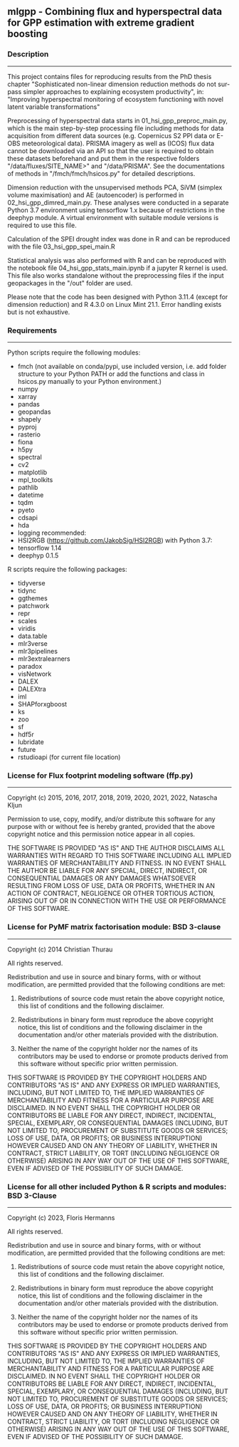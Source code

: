## mlgpp - Combining flux and hyperspectral data for GPP estimation with extreme gradient boosting

### Description
------------
This project contains files for reproducing results from the PhD thesis chapter "Sophisticated non-linear dimension reduction methods do not sur-
pass simpler approaches to explaining ecosystem productivity", in: "Improving hyperspectral monitoring of ecosystem functioning with novel latent variable transformations"

Preprocessing of hyperspectral data starts in 01\_hsi\_gpp\_preproc\_main.py, which is the main step-by-step processing file including methods for data acquisition from different data sources (e.g. Copernicus S2 PPI data or E-OBS meteorological data). PRISMA imagery as well as (ICOS) flux data cannot be downloaded via an API so that the user is required to obtain these datasets beforehand and put them in the respective folders "/data/fluxes/SITE_NAME>" and "/data/PRISMA". See the documentations of methods in "/fmch/fmch/hsicos.py" for detailed descriptions.

Dimension reduction with the unsupervised methods PCA, SiVM (simplex volume maximisation) and AE (autoencoder) is performed in 02\_hsi\_gpp\_dimred\_main.py. These analyses were conducted in a separate Python 3.7 environment using tensorflow 1.x because of restrictions in the deephyp module. A virtual environment with suitable module versions is required to use this file.

Calculation of the SPEI drought index was done in R and can be reproduced with the file 03\_hsi\_gpp\_spei\_main.R

Statistical analysis was also performed with R and can be reproduced with the notebook file 04\_hsi\_gpp\_stats\_main.ipynb if a jupyter R kernel is used. This file also works standalone without the preprocessing files if the input geopackages in the "/out" folder are used.

Please note that the code has been designed with Python 3.11.4 (except for dimension reduction) and R 4.3.0 on Linux Mint 21.1. Error handling exists but is not exhaustive.

### Requirements
------------

Python scripts require the following modules:

 * fmch (not available on conda/pypi, use included version, i.e. add folder structure to your Python PATH or add the functions and class in hsicos.py manually to your Python environment.)
 * numpy
 * xarray
 * pandas
 * geopandas
 * shapely
 * pyproj
 * rasterio
 * fiona
 * h5py
 * spectral
 * cv2
 * matplotlib
 * mpl_toolkits
 * pathlib
 * datetime
 * tqdm
 * pyeto
 * cdsapi
 * hda
 * logging
recommended:
 * HSI2RGB (https://github.com/JakobSig/HSI2RGB)
with Python 3.7:
 * tensorflow 1.14
 * deephyp 0.1.5

R scripts require the following packages:

 * tidyverse
 * tidync
 * ggthemes
 * patchwork
 * repr
 * scales
 * viridis
 * data.table
 * mlr3verse
 * mlr3pipelines
 * mlr3extralearners
 * paradox
 * visNetwork
 * DALEX
 * DALEXtra
 * iml
 * SHAPforxgboost
 * ks
 * zoo
 * sf
 * hdf5r
 * lubridate
 * future
 * rstudioapi (for current file location)

### License for Flux footprint modeling software (ffp.py)
------------
Copyright (c) 2015, 2016, 2017, 2018, 2019, 2020, 2021, 2022, Natascha Kljun

Permission to use, copy, modify, and/or distribute this software for any purpose with or without fee is hereby granted, provided that the above copyright notice and this permission notice appear in all copies.

THE SOFTWARE IS PROVIDED "AS IS" AND THE AUTHOR DISCLAIMS ALL WARRANTIES WITH REGARD TO THIS SOFTWARE INCLUDING ALL IMPLIED WARRANTIES OF MERCHANTABILITY AND FITNESS. IN NO EVENT SHALL THE AUTHOR BE LIABLE FOR ANY SPECIAL, DIRECT, INDIRECT, OR CONSEQUENTIAL DAMAGES OR ANY DAMAGES WHATSOEVER RESULTING FROM LOSS OF USE, DATA OR PROFITS, WHETHER IN AN ACTION OF CONTRACT, NEGLIGENCE OR OTHER TORTIOUS ACTION, ARISING OUT OF OR IN CONNECTION WITH THE USE OR PERFORMANCE OF THIS SOFTWARE.

### License for PyMF matrix factorisation module: BSD 3-clause
------------
Copyright (c) 2014 Christian Thurau

All rights reserved.

Redistribution and use in source and binary forms, with or without
modification, are permitted provided that the following conditions are met:

1. Redistributions of source code must retain the above copyright notice, this
   list of conditions and the following disclaimer.

2. Redistributions in binary form must reproduce the above copyright notice,
   this list of conditions and the following disclaimer in the documentation
   and/or other materials provided with the distribution.

3. Neither the name of the copyright holder nor the names of its
   contributors may be used to endorse or promote products derived from
   this software without specific prior written permission.

THIS SOFTWARE IS PROVIDED BY THE COPYRIGHT HOLDERS AND CONTRIBUTORS "AS IS"
AND ANY EXPRESS OR IMPLIED WARRANTIES, INCLUDING, BUT NOT LIMITED TO, THE
IMPLIED WARRANTIES OF MERCHANTABILITY AND FITNESS FOR A PARTICULAR PURPOSE ARE
DISCLAIMED. IN NO EVENT SHALL THE COPYRIGHT HOLDER OR CONTRIBUTORS BE LIABLE
FOR ANY DIRECT, INDIRECT, INCIDENTAL, SPECIAL, EXEMPLARY, OR CONSEQUENTIAL
DAMAGES (INCLUDING, BUT NOT LIMITED TO, PROCUREMENT OF SUBSTITUTE GOODS OR
SERVICES; LOSS OF USE, DATA, OR PROFITS; OR BUSINESS INTERRUPTION) HOWEVER
CAUSED AND ON ANY THEORY OF LIABILITY, WHETHER IN CONTRACT, STRICT LIABILITY,
OR TORT (INCLUDING NEGLIGENCE OR OTHERWISE) ARISING IN ANY WAY OUT OF THE USE
OF THIS SOFTWARE, EVEN IF ADVISED OF THE POSSIBILITY OF SUCH DAMAGE.

### License for all other included Python & R scripts and modules: BSD 3-Clause
------------
Copyright (c) 2023, Floris Hermanns

All rights reserved.

Redistribution and use in source and binary forms, with or without
modification, are permitted provided that the following conditions are met:

1. Redistributions of source code must retain the above copyright notice, this
   list of conditions and the following disclaimer.

2. Redistributions in binary form must reproduce the above copyright notice,
   this list of conditions and the following disclaimer in the documentation
   and/or other materials provided with the distribution.

3. Neither the name of the copyright holder nor the names of its
   contributors may be used to endorse or promote products derived from
   this software without specific prior written permission.

THIS SOFTWARE IS PROVIDED BY THE COPYRIGHT HOLDERS AND CONTRIBUTORS "AS IS"
AND ANY EXPRESS OR IMPLIED WARRANTIES, INCLUDING, BUT NOT LIMITED TO, THE
IMPLIED WARRANTIES OF MERCHANTABILITY AND FITNESS FOR A PARTICULAR PURPOSE ARE
DISCLAIMED. IN NO EVENT SHALL THE COPYRIGHT HOLDER OR CONTRIBUTORS BE LIABLE
FOR ANY DIRECT, INDIRECT, INCIDENTAL, SPECIAL, EXEMPLARY, OR CONSEQUENTIAL
DAMAGES (INCLUDING, BUT NOT LIMITED TO, PROCUREMENT OF SUBSTITUTE GOODS OR
SERVICES; LOSS OF USE, DATA, OR PROFITS; OR BUSINESS INTERRUPTION) HOWEVER
CAUSED AND ON ANY THEORY OF LIABILITY, WHETHER IN CONTRACT, STRICT LIABILITY,
OR TORT (INCLUDING NEGLIGENCE OR OTHERWISE) ARISING IN ANY WAY OUT OF THE USE
OF THIS SOFTWARE, EVEN IF ADVISED OF THE POSSIBILITY OF SUCH DAMAGE.

